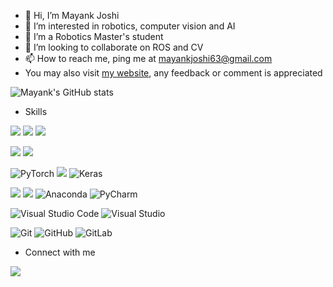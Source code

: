 - 👋 Hi, I’m Mayank Joshi
- 👀 I’m interested in robotics, computer vision and AI
- 🌱 I’m a Robotics Master's student
- 💞️ I’m looking to collaborate on ROS and CV
- 📫 How to reach me, ping me at mayankjoshi63@gmail.com
- You may also visit [my website](https://mjoshi07.github.io), any feedback or comment is appreciated

![Mayank's GitHub stats](https://github-readme-stats.vercel.app/api?username=mjoshi07&show_icons=true&theme=radical)

- Skills

<img src="https://img.shields.io/badge/Python-3776AB?style=for-the-badge&logo=python&logoColor=white"> <img src="https://img.shields.io/badge/C-00599C?style=for-the-badge&logo=c&logoColor=white"> <img src="https://img.shields.io/badge/C%2B%2B-00599C?style=for-the-badge&logo=c%2B%2B&logoColor=white">

<img src="https://img.shields.io/badge/OpenCV-27338e?style=for-the-badge&logo=OpenCV&logoColor=white"> <img src="https://img.shields.io/badge/ROS-22314E?style=for-the-badge&logo=ROS&logoColor=white">	

![PyTorch](https://img.shields.io/badge/PyTorch-%23EE4C2C.svg?style=for-the-badge&logo=PyTorch&logoColor=white) <img src="https://img.shields.io/badge/TensorFlow-FF6F00?style=for-the-badge&logo=TensorFlow&logoColor=white"> ![Keras](https://img.shields.io/badge/Keras-%23D00000.svg?style=for-the-badge&logo=Keras&logoColor=white) 

<img src="https://img.shields.io/badge/Numpy-777BB4?style=for-the-badge&logo=numpy&logoColor=white"> <img src="https://img.shields.io/badge/scikit_learn-F7931E?style=for-the-badge&logo=scikit-learn&logoColor=white"> ![Anaconda](https://img.shields.io/badge/Anaconda-%2344A833.svg?style=for-the-badge&logo=anaconda&logoColor=white)  ![PyCharm](https://img.shields.io/badge/pycharm-143?style=for-the-badge&logo=pycharm&logoColor=black&color=black&labelColor=green) 

![Visual Studio Code](https://img.shields.io/badge/Visual%20Studio%20Code-0078d7.svg?style=for-the-badge&logo=visual-studio-code&logoColor=white) ![Visual Studio](https://img.shields.io/badge/Visual%20Studio-5C2D91.svg?style=for-the-badge&logo=visual-studio&logoColor=white) 

![Git](https://img.shields.io/badge/git-%23F05033.svg?style=for-the-badge&logo=git&logoColor=white) ![GitHub](https://img.shields.io/badge/github-%23121011.svg?style=for-the-badge&logo=github&logoColor=white) ![GitLab](https://img.shields.io/badge/gitlab-%23181717.svg?style=for-the-badge&logo=gitlab&logoColor=white)

- Connect with me 

<a href="https://www.linkedin.com/in/mayank-joshi-a1263b150/"><img src="https://img.shields.io/badge/LinkedIn-0077B5?style=for-the-badge&logo=linkedin&logoColor=white"></a>


<!---
mjoshi07/mjoshi07 is a ✨ special ✨ repository because its `README.md` (this file) appears on your GitHub profile.
You can click the Preview link to take a look at your changes.
--->
